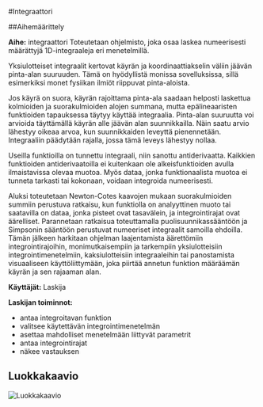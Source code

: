 #Integraattori

##Aihemäärittely

**Aihe:**
integraattori
Toteutetaan ohjelmisto, joka osaa laskea numeerisesti määrättyjä 1D-integraaleja eri menetelmillä.

Yksiulotteiset integraalit kertovat käyrän ja koordinaattiakselin väliin jäävän pinta-alan 
suuruuden. Tämä on hyödyllistä monissa sovelluksissa, sillä esimerkiksi monet fysiikan ilmiöt
riippuvat pinta-aloista.

Jos käyrä on suora, käyrän rajoittama pinta-ala saadaan helposti laskettua kolmioiden ja 
suorakulmioiden alojen summana, mutta epälineaaristen funktioiden tapauksessa täytyy käyttää
integraalia. Pinta-alan suuruutta voi arvioida täyttämällä käyrän alle jäävän alan 
suunnikkailla. Näin saatu arvio lähestyy oikeaa arvoa, kun suunnikkaiden leveyttä pienennetään.
Integraaliin päädytään rajalla, jossa tämä leveys lähestyy nollaa.

Useilla funktioilla on tunnettu integraali, niin sanottu antiderivaatta. Kaikkien funktioiden
antiderivaatoilla ei kuitenkaan ole alkeisfunktioiden avulla ilmaistavissa olevaa muotoa.
Myös dataa, jonka funktionaalista muotoa ei tunneta tarkasti tai kokonaan, voidaan 
integroida numeerisesti.

Aluksi toteutetaan Newton-Cotes kaavojen mukaan suorakulmioiden summiin perustuva ratkaisu, 
kun funktiolla on analyyttinen muoto tai saatavilla on dataa, jonka pisteet ovat tasavälein,
ja integrointirajat ovat äärelliset. Parannetaan ratkaisua toteuttamalla puolisuunnikassääntöön 
ja Simpsonin sääntöön perustuvat numeeriset integraalit samoilla ehdoilla. Tämän jälkeen 
harkitaan ohjelman laajentamista äärettömiin integrointirajoihin, monimutkaisempiin
ja tarkempiin yksiulotteisiin integrointimenetelmiin, kaksiulotteisiin integraaleihin tai
panostamista visuaaliseen käyttöliittymään, joka piirtää annetun funktion määräämän käyrän 
ja sen rajaaman alan.

**Käyttäjät:**
Laskija

**Laskijan toiminnot:**
- antaa integroitavan funktion
- valitsee käytettävän integrointimenetelmän
- asettaa mahdolliset menetelmään liittyvät parametrit
- antaa integrointirajat
- näkee vastauksen

## Luokkakaavio
![Luokkakaavio](/dokumentaatio/luokkakaavio1.png)
